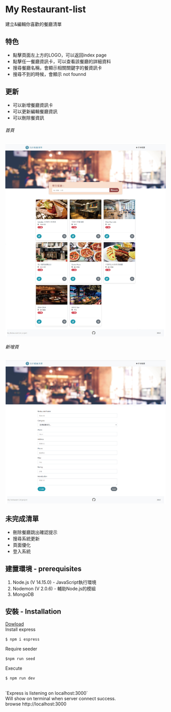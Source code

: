 # My Restaurant-list
建立&編輯你喜歡的餐廳清單
## 特色
* 點擊頁面左上方的LOGO，可以返回index page
* 點擊任一餐廳資訊卡，可以查看該餐廳的詳細資料
* 搜尋餐廳名稱，會顯示相關關鍵字的餐資訊卡
* 搜尋不到的時候，會顯示 not founnd
## 更新
* 可以新增餐廳資訊卡
* 可以更新編輯餐廳資訊
* 可以刪除餐資訊
###### 首頁
![image](https://github.com/Ace1862020/Restaurant-list-remote/blob/master/resran-index.jpg)
###### 新增頁
![image](https://github.com/Ace1862020/Restaurant-list-remote/blob/master/resran-create.jpg)

## 未完成清單
* 刪除餐廳跳出確認提示
* 搜尋系統更新
* 頁面優化
* 登入系統


## 建置環境 - prerequisites
1. Node.js (V 14.15.0) - JavaScript執行環境
2. Nodemon (V 2.0.6) - 輔助Node.js的模組
3. MongoDB

## 安裝 - Installation
[Dowload](https://github.com/Ace1862020/Restaurant-list-remote/archive/master.zip)<br>
Install express
```
$ npm i espress
```
Require seeder
```
$npm run seed
```
Execute
```
$ npm run dev
```

<br>
 `Express is listening on localhost:3000` 
<br>
 Will show on terminal when server connect success.
<br>
browse http://localhost:3000
